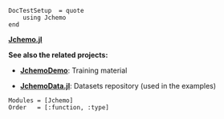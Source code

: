 ```@meta
DocTestSetup  = quote
    using Jchemo
end
```
[**Jchemo.jl**](https://github.com/mlesnoff/Jchemo.jl)

**See also the related projects:**

- [**JchemoDemo**](https://github.com/mlesnoff/JchemoDemo): Training material

- [**JchemoData.jl**](https://github.com/mlesnoff/JchemoData.jl): Datasets repository (used in the examples)

```@autodocs
Modules = [Jchemo]
Order   = [:function, :type]
```

